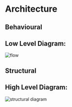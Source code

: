 # Architecture

## Behavioural

## Low Level Diagram:

![flow](https://user-images.githubusercontent.com/94229525/143297984-6bd41e03-7549-457f-a897-7b1cbfe92134.jpg)

## Structural

## High Level Diagram:

![structural diagram](https://user-images.githubusercontent.com/94229525/143298376-236fd7b8-62af-456c-937a-dd76b003d0a2.jpeg)


